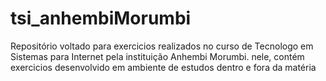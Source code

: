 # tsi_anhembiMorumbi
Repositório voltado para exercicios realizados no curso de Tecnologo em Sistemas para Internet pela instituição Anhembi Morumbi.
nele, contém exercicios desenvolvido em ambiente de estudos dentro e fora da matéria
